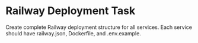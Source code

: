 # Railway Deployment Task

Create complete Railway deployment structure for all services.
Each service should have railway.json, Dockerfile, and .env.example.